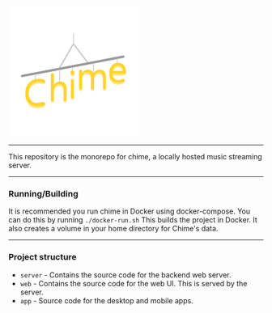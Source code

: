 <img src="./web/src/assets/logo.png" width="256" height="256"/>

---

This repository is the monorepo for chime, a locally hosted music streaming server.

---

### Running/Building

It is recommended you run chime in Docker using docker-compose.
You can do this by running `./docker-run.sh`
This builds the project in Docker. It also creates a volume in your home directory for Chime's data.

---

### Project structure

- `server` - Contains the source code for the backend web server.
- `web` - Contains the source code for the web UI. This is served by the server.
- `app` - Source code for the desktop and mobile apps.